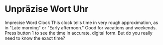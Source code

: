 # Unpräzise Wort Uhr

Imprecise Word Clock
This clock tells time in very rough approximation, as in "Late morning" or "Early afternoon." Good for vacations and weekends. Press button 1 to see the time in accurate, digital form. But do you really need to know the exact time?
